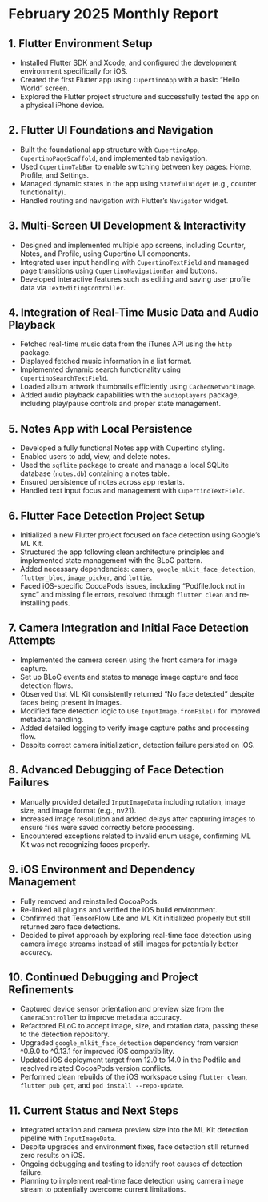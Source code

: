 # February 2025 Monthly Report

## 1. Flutter Environment Setup
- Installed Flutter SDK and Xcode, and configured the development environment specifically for iOS.
- Created the first Flutter app using `CupertinoApp` with a basic “Hello World” screen.
- Explored the Flutter project structure and successfully tested the app on a physical iPhone device.

## 2. Flutter UI Foundations and Navigation
- Built the foundational app structure with `CupertinoApp`, `CupertinoPageScaffold`, and implemented tab navigation.
- Used `CupertinoTabBar` to enable switching between key pages: Home, Profile, and Settings.
- Managed dynamic states in the app using `StatefulWidget` (e.g., counter functionality).
- Handled routing and navigation with Flutter’s `Navigator` widget.

## 3. Multi-Screen UI Development & Interactivity
- Designed and implemented multiple app screens, including Counter, Notes, and Profile, using Cupertino UI components.
- Integrated user input handling with `CupertinoTextField` and managed page transitions using `CupertinoNavigationBar` and buttons.
- Developed interactive features such as editing and saving user profile data via `TextEditingController`.

## 4. Integration of Real-Time Music Data and Audio Playback
- Fetched real-time music data from the iTunes API using the `http` package.
- Displayed fetched music information in a list format.
- Implemented dynamic search functionality using `CupertinoSearchTextField`.
- Loaded album artwork thumbnails efficiently using `CachedNetworkImage`.
- Added audio playback capabilities with the `audioplayers` package, including play/pause controls and proper state management.

## 5. Notes App with Local Persistence
- Developed a fully functional Notes app with Cupertino styling.
- Enabled users to add, view, and delete notes.
- Used the `sqflite` package to create and manage a local SQLite database (`notes.db`) containing a notes table.
- Ensured persistence of notes across app restarts.
- Handled text input focus and management with `CupertinoTextField`.

## 6. Flutter Face Detection Project Setup
- Initialized a new Flutter project focused on face detection using Google’s ML Kit.
- Structured the app following clean architecture principles and implemented state management with the BLoC pattern.
- Added necessary dependencies: `camera`, `google_mlkit_face_detection`, `flutter_bloc`, `image_picker`, and `lottie`.
- Faced iOS-specific CocoaPods issues, including “Podfile.lock not in sync” and missing file errors, resolved through `flutter clean` and re-installing pods.

## 7. Camera Integration and Initial Face Detection Attempts
- Implemented the camera screen using the front camera for image capture.
- Set up BLoC events and states to manage image capture and face detection flows.
- Observed that ML Kit consistently returned “No face detected” despite faces being present in images.
- Modified face detection logic to use `InputImage.fromFile()` for improved metadata handling.
- Added detailed logging to verify image capture paths and processing flow.
- Despite correct camera initialization, detection failure persisted on iOS.

## 8. Advanced Debugging of Face Detection Failures
- Manually provided detailed `InputImageData` including rotation, image size, and image format (e.g., nv21).
- Increased image resolution and added delays after capturing images to ensure files were saved correctly before processing.
- Encountered exceptions related to invalid enum usage, confirming ML Kit was not recognizing faces properly.

## 9. iOS Environment and Dependency Management
- Fully removed and reinstalled CocoaPods.
- Re-linked all plugins and verified the iOS build environment.
- Confirmed that TensorFlow Lite and ML Kit initialized properly but still returned zero face detections.
- Decided to pivot approach by exploring real-time face detection using camera image streams instead of still images for potentially better accuracy.

## 10. Continued Debugging and Project Refinements
- Captured device sensor orientation and preview size from the `CameraController` to improve metadata accuracy.
- Refactored BLoC to accept image, size, and rotation data, passing these to the detection repository.
- Upgraded `google_mlkit_face_detection` dependency from version ^0.9.0 to ^0.13.1 for improved iOS compatibility.
- Updated iOS deployment target from 12.0 to 14.0 in the Podfile and resolved related CocoaPods version conflicts.
- Performed clean rebuilds of the iOS workspace using `flutter clean`, `flutter pub get`, and `pod install --repo-update`.

## 11. Current Status and Next Steps
- Integrated rotation and camera preview size into the ML Kit detection pipeline with `InputImageData`.
- Despite upgrades and environment fixes, face detection still returned zero results on iOS.
- Ongoing debugging and testing to identify root causes of detection failure.
- Planning to implement real-time face detection using camera image stream to potentially overcome current limitations.